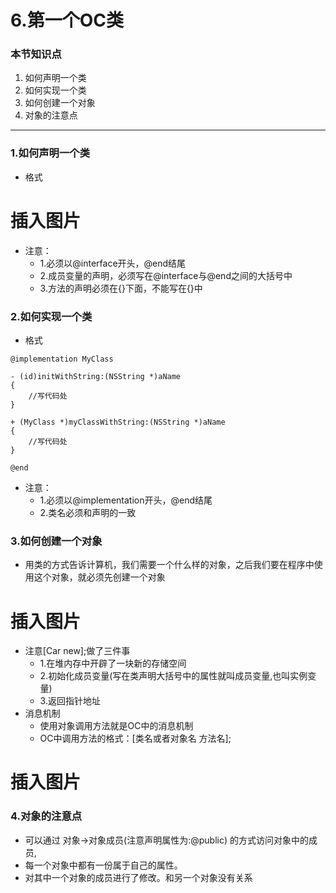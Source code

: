 # 6.第一个OC类

### 本节知识点
1. 如何声明一个类
2. 如何实现一个类
3. 如何创建一个对象
4. 对象的注意点

***
### 1.如何声明一个类
* 格式



# 插入图片

* 注意：
    * 1.必须以@interface开头，@end结尾
    * 2.成员变量的声明，必须写在@interface与@end之间的大括号中
    * 3.方法的声明必须在{}下面，不能写在{}中



### 2.如何实现一个类
* 格式

```objc
@implementation MyClass

- (id)initWithString:(NSString *)aName
{
    //写代码处
}

+ (MyClass *)myClassWithString:(NSString *)aName
{
    //写代码处
}

@end
```
* 注意：
    * 1.必须以@implementation开头，@end结尾
    * 2.类名必须和声明的一致


### 3.如何创建一个对象
* 用类的方式告诉计算机，我们需要一个什么样的对象，之后我们要在程序中使用这个对象，就必须先创建一个对象

# 插入图片



* 注意[Car new];做了三件事
    * 1.在堆内存中开辟了一块新的存储空间
    * 2.初始化成员变量(写在类声明大括号中的属性就叫成员变量,也叫实例变量)
    * 3.返回指针地址
* 消息机制
    * 使用对象调用方法就是OC中的消息机制
    * OC中调用方法的格式：[类名或者对象名 方法名]; 

# 插入图片

### 4.对象的注意点
* 可以通过 对象->对象成员(注意声明属性为:@public) 的方式访问对象中的成员,
* 每一个对象中都有一份属于自己的属性。
* 对其中一个对象的成员进行了修改。和另一个对象没有关系




